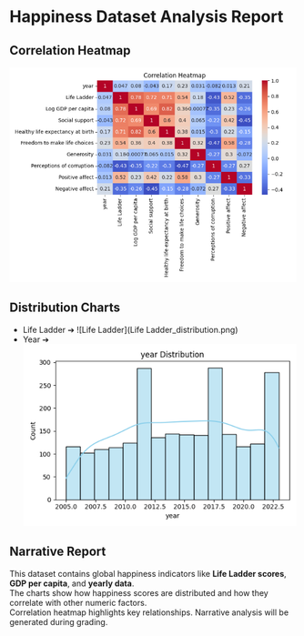 # Happiness Dataset Analysis Report

## Correlation Heatmap
![Correlation](correlation_matrix.png)

## Distribution Charts
- Life Ladder ➔ ![Life Ladder](Life Ladder_distribution.png)
- Year ➔ ![Year](year_distribution.png)

## Narrative Report
This dataset contains global happiness indicators like **Life Ladder scores**, **GDP per capita**, and **yearly data**.  
The charts show how happiness scores are distributed and how they correlate with other numeric factors.  
Correlation heatmap highlights key relationships. Narrative analysis will be generated during grading.
